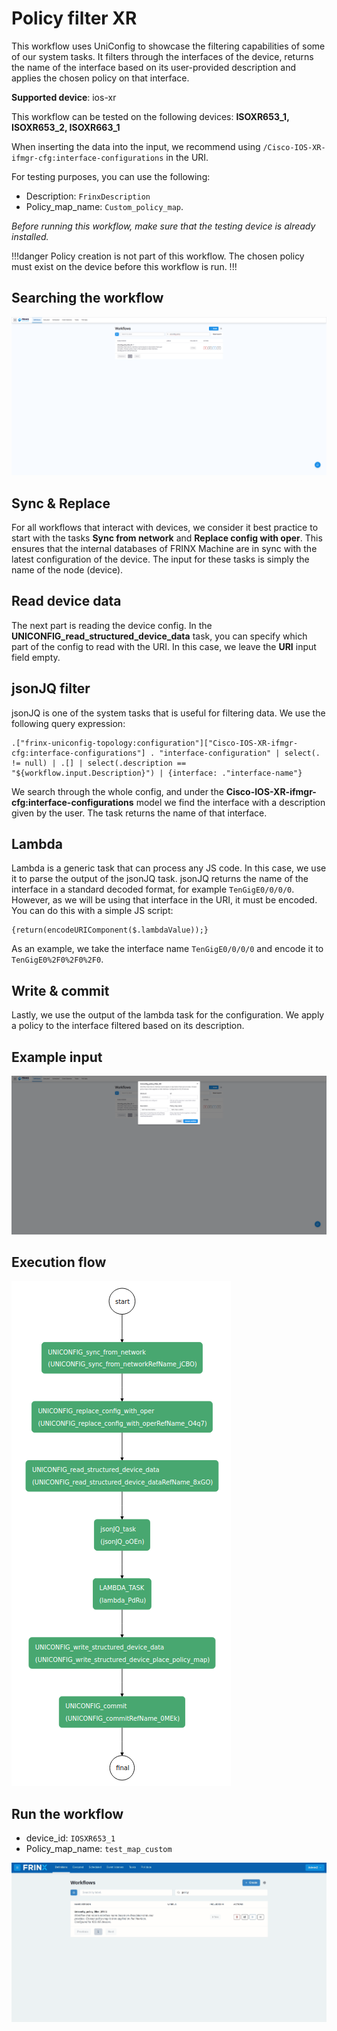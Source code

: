 # Policy filter XR

This workflow uses UniConfig to showcase the filtering capabilities of some of
our system tasks. It filters through the interfaces of the device, returns the
name of the interface based on its user-provided description and applies the
chosen policy on that interface.

**Supported device**: ios-xr

This workflow can be tested on the following devices: 
**ISOXR653_1, ISOXR653_2, ISOXR663_1**

When inserting the data into the input, we recommend using 
`/Cisco-IOS-XR-ifmgr-cfg:interface-configurations` in the URI.

For testing purposes, you can use the following:
- Description: `FrinxDescription`
- Policy_map_name: `Custom_policy_map`.

*Before running this workflow, make sure that the testing device is already
installed.*

!!!danger
Policy creation is not part of this workflow. The chosen policy must exist on
the device before this workflow is run.
!!!

## Searching the workflow

![Search](policy_filter_search.png)

## Sync & Replace

For all workflows that interact with devices, we consider it best practice to
start with the tasks **Sync from network** and **Replace config with oper**.
This ensures that the internal databases of FRINX Machine are in sync with the
latest configuration of the device. The input for these tasks is simply the name
of the node (device).

## Read device data

The next part is reading the device config. In the
**UNICONFIG_read_structured_device_data** task, you can specify which part of
the config to read with the URI. In this case, we leave the **URI** input field
empty.

## jsonJQ filter

jsonJQ is one of the system tasks that is useful for filtering data. We use the
following query expression:

```
.["frinx-uniconfig-topology:configuration"]["Cisco-IOS-XR-ifmgr-cfg:interface-configurations"] . "interface-configuration" | select(. != null) | .[] | select(.description == "${workflow.input.Description}") | {interface: ."interface-name"}
```

We search through the whole config, and under the
**Cisco-IOS-XR-ifmgr-cfg:interface-configurations** model we find the interface
with a description given by the user. The task returns the name of that
interface.

## Lambda

Lambda is a generic task that can process any JS code. In this case, we use it
to parse the output of the jsonJQ task. jsonJQ returns the name of the interface
in a standard decoded format, for example `TenGigE0/0/0/0`. However, as we will
be using that interface in the URI, it must be encoded. You can do this with a
simple JS script:

```
{return(encodeURIComponent($.lambdaValue));}
```

As an example, we take the interface name `TenGigE0/0/0/0` and encode it to
`TenGigE0%2F0%2F0%2F0`.

## Write & commit

Lastly, we use the output of the lambda task for the configuration. We apply a
policy to the interface filtered based on its description.

## Example input

![Input](policy_filter_input_data.png)

## Execution flow

![Execution Flow](policy_filter_flow.png)

## Run the workflow

- device_id: `IOSXR653_1`
- Policy_map_name: `test_map_custom`

![Running the workflow](run_wf_uniconfig_policy_filter_XR.gif)
